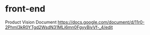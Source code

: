 # front-end

Product Vision Document
https://docs.google.com/document/d/11r0-2Phml3kR0YTgd2WsdN31MLi6mn0FgyyBivVf-_4/edit
